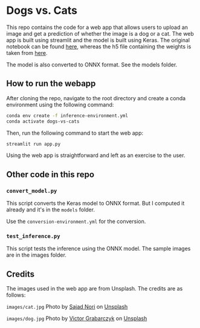 # Dogs vs. Cats

This repo contains the code for a web app that allows users to upload an image and get a prediction of whether the image is a dog or a cat.
The web app is built using streamlit and the model is built using Keras. The original notebook can be found [here](https://www.kaggle.com/code/uysimty/keras-cnn-dog-or-cat-classification/notebook),
whereas the h5 file containing the weights is taken from [here](https://www.kaggle.com/code/uysimty/keras-cnn-dog-or-cat-classification/output).

The model is also converted to ONNX format. See the models folder.

## How to run the webapp

After cloning the repo, navigate to the root directory and create a conda environment using the following command:
```bash
conda env create -f inference-environment.yml 
conda activate dogs-vs-cats 
```

Then, run the following command to start the web app:
```bash
streamlit run app.py
```

Using the web app is straightforward and left as an exercise to the user.

## Other code in this repo
### `convert_model.py`
This script converts the Keras model to ONNX format. But I computed it already and it's in the `models` folder.

Use the `conversion-environment.yml` for the conversion.

### `test_inference.py`
This script tests the inference using the ONNX model. The sample images are in the images folder.


## Credits
The images used in the web app are from Unsplash. The credits are as follows:

`images/cat.jpg` 
Photo by <a href="https://unsplash.com/@sajadnori?utm_content=creditCopyText&utm_medium=referral&utm_source=unsplash">Sajad Nori</a> on <a href="https://unsplash.com/photos/brown-tabby-cat-in-close-up-photography-s1puI2BWQzQ?utm_content=creditCopyText&utm_medium=referral&utm_source=unsplash">Unsplash</a>

`images/dog.jpg` 
Photo by <a href="https://unsplash.com/@victor_vector?utm_content=creditCopyText&utm_medium=referral&utm_source=unsplash">Victor Grabarczyk</a> on <a href="https://unsplash.com/photos/black-and-white-short-coated-dog-N04FIfHhv_k?utm_content=creditCopyText&utm_medium=referral&utm_source=unsplash">Unsplash</a>
  